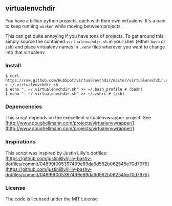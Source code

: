 ## virtualenvchdir

You have a billion python projects, each with their own virtualenv. It's a pain to keep running `workon` while moving between
projects.

This can get quite annoying if you have tons of projects. To get around this, simply source the contained `virtualenvchdir.sh`
in your shell (either `bash` or `zsh`) and place virtualenv names in `.venv` files wherever you want to change into that
virtualenv.

### Install

    $ curl https://raw.github.com/HubSpot/virtualenvchdir/master/virtualenvchdir.sh > ~/.virtualenvchdir.sh
    $ echo ". ~/.virtualenvchdir.sh" >> ~/.bash_profile # (bash)
    $ echo ". ~/.virtualenvchdir.sh" >> ~/.zshrc # (zsh)

### Depencencies

This script depends on the execellent virtualenvwrapper project. See [http://www.doughellmann.com/projects/virtualenvwrapper/](http://www.doughellmann.com/projects/virtualenvwrapper/).

### Inspirations

This script was inspired by Justin Lilly's dotfiles: [https://github.com/justinlilly/jlilly-bashy-dotfiles/commit/04899f005397499e89da6d562b062545e70d7975](https://github.com/justinlilly/jlilly-bashy-dotfiles/commit/04899f005397499e89da6d562b062545e70d7975).

### License

The code is licensed under the MIT License

